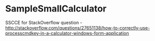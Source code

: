 SampleSmallCalculator
=====================

SSCCE for StackOverflow question - http://stackoverflow.com/questions/27651138/how-to-correctly-use-processcmdkey-in-a-calculator-windows-form-application
